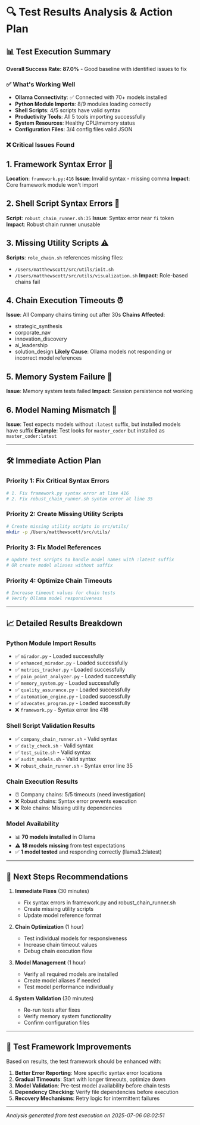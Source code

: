 # 🔍 Test Results Analysis & Action Plan

## 📊 Test Execution Summary

**Overall Success Rate: 87.0%** - Good baseline with identified issues to fix

### ✅ **What's Working Well**
- **Ollama Connectivity**: ✅ Connected with 70+ models installed
- **Python Module Imports**: 8/9 modules loading correctly
- **Shell Scripts**: 4/5 scripts have valid syntax
- **Productivity Tools**: All 5 tools importing successfully
- **System Resources**: Healthy CPU/memory status
- **Configuration Files**: 3/4 config files valid JSON

### ❌ **Critical Issues Found**

## 1. **Framework Syntax Error** 🚨
**Location**: `framework.py:416`
**Issue**: Invalid syntax - missing comma
**Impact**: Core framework module won't import

## 2. **Shell Script Syntax Errors** 🚨
**Script**: `robust_chain_runner.sh:35`
**Issue**: Syntax error near `fi` token
**Impact**: Robust chain runner unusable

## 3. **Missing Utility Scripts** ⚠️
**Scripts**: `role_chain.sh` references missing files:
- `/Users/matthewscott/src/utils/init.sh`
- `/Users/matthewscott/src/utils/visualization.sh`
**Impact**: Role-based chains fail

## 4. **Chain Execution Timeouts** ⏰
**Issue**: All Company chains timing out after 30s
**Chains Affected**: 
- strategic_synthesis
- corporate_nav  
- innovation_discovery
- ai_leadership
- solution_design
**Likely Cause**: Ollama models not responding or incorrect model references

## 5. **Memory System Failure** 💾
**Issue**: Memory system tests failed
**Impact**: Session persistence not working

## 6. **Model Naming Mismatch** 🔀
**Issue**: Test expects models without `:latest` suffix, but installed models have suffix
**Example**: Test looks for `master_coder` but installed as `master_coder:latest`

---

## 🛠️ **Immediate Action Plan**

### Priority 1: Fix Critical Syntax Errors
```bash
# 1. Fix framework.py syntax error at line 416
# 2. Fix robust_chain_runner.sh syntax error at line 35
```

### Priority 2: Create Missing Utility Scripts
```bash
# Create missing utility scripts in src/utils/
mkdir -p /Users/matthewscott/src/utils/
```

### Priority 3: Fix Model References
```bash
# Update test scripts to handle model names with :latest suffix
# OR create model aliases without suffix
```

### Priority 4: Optimize Chain Timeouts
```bash
# Increase timeout values for chain tests
# Verify Ollama model responsiveness
```

---

## 📈 **Detailed Results Breakdown**

### Python Module Import Results
- ✅ `mirador.py` - Loaded successfully  
- ✅ `enhanced_mirador.py` - Loaded successfully
- ✅ `metrics_tracker.py` - Loaded successfully
- ✅ `pain_point_analyzer.py` - Loaded successfully
- ✅ `memory_system.py` - Loaded successfully
- ✅ `quality_assurance.py` - Loaded successfully
- ✅ `automation_engine.py` - Loaded successfully
- ✅ `advocates_program.py` - Loaded successfully
- ❌ `framework.py` - Syntax error line 416

### Shell Script Validation Results
- ✅ `company_chain_runner.sh` - Valid syntax
- ✅ `daily_check.sh` - Valid syntax  
- ✅ `test_suite.sh` - Valid syntax
- ✅ `audit_models.sh` - Valid syntax
- ❌ `robust_chain_runner.sh` - Syntax error line 35

### Chain Execution Results
- ⏰ Company chains: 5/5 timeouts (need investigation)
- ❌ Robust chains: Syntax error prevents execution
- ❌ Role chains: Missing utility dependencies

### Model Availability
- 📊 **70 models installed** in Ollama
- ⚠️ **18 models missing** from test expectations
- ✅ **1 model tested** and responding correctly (llama3.2:latest)

---

## 🎯 **Next Steps Recommendations**

1. **Immediate Fixes** (30 minutes)
   - Fix syntax errors in framework.py and robust_chain_runner.sh
   - Create missing utility scripts
   - Update model reference format

2. **Chain Optimization** (1 hour)  
   - Test individual models for responsiveness
   - Increase chain timeout values
   - Debug chain execution flow

3. **Model Management** (1 hour)
   - Verify all required models are installed
   - Create model aliases if needed
   - Test model performance individually

4. **System Validation** (30 minutes)
   - Re-run tests after fixes
   - Verify memory system functionality
   - Confirm configuration files

---

## 🔧 **Test Framework Improvements**

Based on results, the test framework should be enhanced with:

1. **Better Error Reporting**: More specific syntax error locations
2. **Gradual Timeouts**: Start with longer timeouts, optimize down
3. **Model Validation**: Pre-test model availability before chain tests
4. **Dependency Checking**: Verify file dependencies before execution
5. **Recovery Mechanisms**: Retry logic for intermittent failures

---

*Analysis generated from test execution on 2025-07-06 08:02:51*